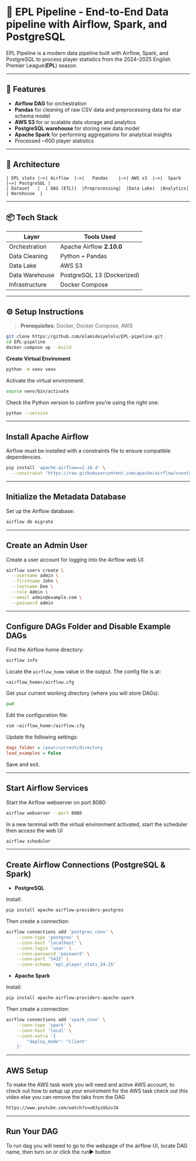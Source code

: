 # 📌 EPL Pipeline - End-to-End Data pipeline with Airflow, Spark, and PostgreSQL

EPL Pipeline is a modern data pipeline built with Airflow, Spark, and PostgreSQL to process player statistics from the 2024–2025 Engilsh Premier League(**EPL**) season.

---

## 🚀 Features

- **Airflow DAG** for orchestration
- **Pandas** for cleaning of raw CSV data and preprocessing data for star schema model
- **AWS S3** for or scalable data storage and analytics
- **PostgreSQL warehouse** for storing new data model
- **Apache Spark** for performing aggregations for analytical insights
- Processed ~600 player statistics

---

## 🧱 Architecture

```
| EPL stats |–>| Airflow  |–>|   Pandas    |–>| AWS s3  |–>|  Spark  |–>| PostgreSQL |
| Dataset   |  | DAG (ETL)|  |Preprocessing|  |Data Lake|  |Analytics|  | Warehouse  |
```

---

## 📦 Tech Stack

| Layer           | Tools Used                             |
|-----------------|----------------------------------------|
| Orchestration   | Apache Airflow **2.10.0**              |
| Data Cleaning   | Python + Pandas                        |
| Data Lake       | AWS S3                                 |
| Data Warehouse  | PostgreSQL 13 (Dockerized)             |
| Infrastructure  | Docker Compose                         |

---

## ⚙️ Setup Instructions
> **Prerequisites**: Docker, Docker Compose, AWS

```bash
git clone https://github.com/olamideiyelolu/EPL-pipeline.git
cd EPL-pipeline
docker-compose up --build
```

**Create Virtual Enviroment**

```sh
python -m venv venv
```

Activate the virtual environment:

```sh
source venv/bin/activate
```

Check the Python version to confirm you're using the right one:

```sh
python --version
```
---

## Install Apache Airflow

Airflow must be installed with a constraints file to ensure compatible dependencies.

```sh
pip install 'apache-airflow==2.10.4' \
  --constraint "https://raw.githubusercontent.com/apache/airflow/constraints-2.10.4/constraints-3.12.txt"
```

---

## Initialize the Metadata Database

Set up the Airflow database:

```sh
airflow db migrate
```

---

## Create an Admin User

Create a user account for logging into the Airflow web UI:

```sh
airflow users create \
  --username admin \
  --firstname John \
  --lastname Doe \
  --role Admin \
  --email admin@example.com \
  --password admin
```

---

## Configure DAGs Folder and Disable Example DAGs

Find the Airflow home directory:

```sh
airflow info
```

Locate the `airflow_home` value in the output. The config file is at:

```
<airflow_home>/airflow.cfg
```

Get your current working directory (where you will store DAGs):

```sh
pwd
```

Edit the configuration file:

```sh
vim <airflow_home>/airflow.cfg
```

Update the following settings:

```ini
dags_folder = /your/current/directory
load_examples = False
```

Save and exit.

---

## Start Airflow Services

Start the Airflow webserver on port 8080:

```sh
airflow webserver --port 8080
```

In a new terminal with the virtual environment activated, start the scheduler then access the web UI

```sh
airflow scheduler
```

---

## Create Airflow Connections (PostgreSQL & Spark)
- **PostgreSQL**

Install:
```bash
pip install apache-airflow-providers-postgres
```
Then create a connection:
```bash
airflow connections add 'postgres_conn' \
    --conn-type 'postgres' \
    --conn-host 'localhost' \
    --conn-login 'user' \
    --conn-password 'password' \
    --conn-port '5432' \
    --conn-schema 'epl_player_stats_24-25'

```
- **Apache Spark**

Install:
```bash
pip install apache-airflow-providers-apache-spark
```
Then create a connection:
```bash
airflow connections add 'spark_conn' \
    --conn-type 'spark' \
    --conn-host 'local' \
    --conn-extra '{
        "deploy_mode": "client"
    }'

```
---

## AWS Setup

To make the AWS task work you will need and active AWS account, to check out how to setup up your enviroment 
for the AWS task check out this video else you can remove the taks from the DAG
```sh
https://www.youtube.com/watch?v=u0JyzUGzvJA
```

---

## Run Your DAG

To run dag you will need to go to the webpage of the airflow UI, locate DAG name, 
then turn on or click the run▶️ button











